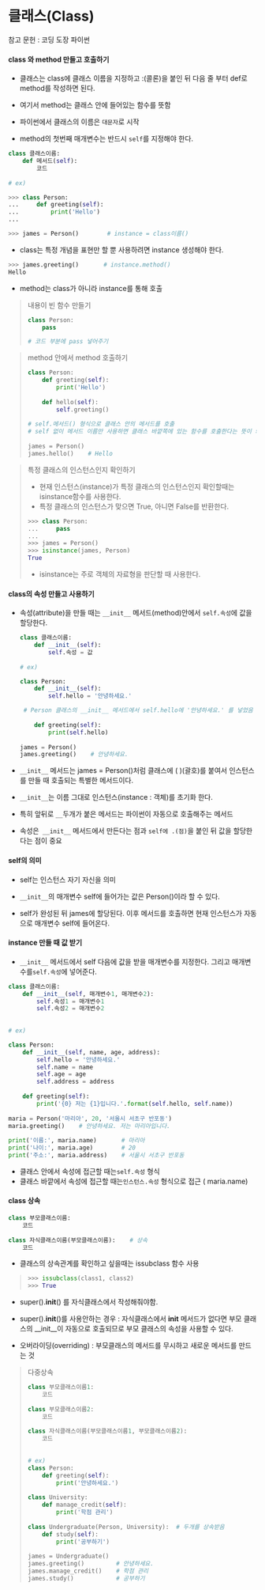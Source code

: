 # 클래스(Class)

참고 문헌  : 코딩 도장 파이썬



#### class 와 method 만들고 호출하기

- 클래스는 class에 클래스 이름을 지정하고 :(콜론)을 붙인 뒤 다음 줄 부터 def로 method를 작성하면 된다.
- 여기서 method는 클래스 안에 들어있는 함수를 뜻함
- 파이썬에서 클래스의 이름은 `대문자`로 시작

- method의 첫번째 매개변수는 반드시  `self`를 지정해야 한다.

```python
class 클래스이름:
    def 메서드(self):
        코드
        
# ex)

>>> class Person:
...     def greeting(self):
...         print('Hello')
...

>>> james = Person()        # instance = class이름()
```

- class는 특정 개념을 표현만 할 뿐 사용하려면 instance 생성해야 한다.



```python
>>> james.greeting()       # instance.method()
Hello 
```

- method는 class가 아니라 instance를 통해 호출



> 내용이 빈 함수 만들기
>
> ```python
> class Person:
>     pass
> 
> # 코드 부분에 pass 넣어주기
> ```



> method 안에서 method 호출하기
>
> ```python
> class Person:
>     def greeting(self):
>         print('Hello')
>  
>     def hello(self):
>         self.greeting()   
>         
> # self.메서드() 형식으로 클래스 안의 메서드를 호출
> # self 없이 메서드 이름만 사용하면 클래스 바깥쪽에 있는 함수를 호출한다는 뜻이 되므로 주의해야 한다.
>  
> james = Person()
> james.hello()    # Hello
> ```



> 특정 클래스의 인스턴스인지 확인하기
>
> - 현재 인스턴스(instance)가 특정 클래스의 인스턴스인지 확인할때는 isinstance함수를 사용한다.
> - 특정 클래스의 인스턴스가 맞으면 True, 아니면 False를 반환한다.
>
> ```python
> >>> class Person:
> ...     pass
> ...
> >>> james = Person()
> >>> isinstance(james, Person)
> True
> ```
>
> - isinstance는 주로 객체의 자료형을 판단할 때 사용한다.



#### class의 속성 만들고 사용하기

- 속성(attribute)을 만들 때는 `__init__` 메서드(method)안에서 `self.속성`에 값을 할당한다.

  ```python
  class 클래스이름:
      def __init__(self):
          self.속성 = 값
          
  # ex)        
  
  class Person:
      def __init__(self):
          self.hello = '안녕하세요.'  
  
   # Person 클래스의 __init__ 메서드에서 self.hello에 '안녕하세요.' 를 넣었음
   
      def greeting(self):
          print(self.hello)   
   
  james = Person()
  james.greeting()    # 안녕하세요.
  ```

- `__init__` 메서드는  james = Person()처럼 클래스에 ( )(괄호)를 붙여서 인스턴스를 만들 때 호출되는 특별한 메서드이다.
- `__init__`는 이름 그대로 인스턴스(instance : 객체)를 초기화 한다.
- 특히 앞뒤로 `__`두개가 붙은 메서드는 파이썬이 자동으로 호출해주는 메서드

- 속성은` __init__` 메서드에서 만든다는 점과 `self에 .(점)`을 붙인 뒤 값을 할당한다는 점이 중요



#### self의 의미

- self는 인스턴스 자기 자신을 의미

- `__init__`의 매개변수 self에 들어가는 값은 Person()이라 할 수 있다.

-  self가 완성된 뒤 james에 할당된다. 이후 메서드를 호출하면 현재 인스턴스가 자동으로 매개변수 self에 들어온다.



#### instance 만들 때 값 받기

- `__init__` 메서드에서 self 다음에 값을 받을 매개변수를 지정한다. 그리고 매개변수를`self.속성`에 넣어준다.

```python
class 클래스이름:
    def __init__(self, 매개변수1, 매개변수2):
        self.속성1 = 매개변수1
        self.속성2 = 매개변수2
        
        
# ex)

class Person:
    def __init__(self, name, age, address):
        self.hello = '안녕하세요.'
        self.name = name
        self.age = age
        self.address = address
 
    def greeting(self):
        print('{0} 저는 {1}입니다.'.format(self.hello, self.name))
 
maria = Person('마리아', 20, '서울시 서초구 반포동')
maria.greeting()    # 안녕하세요. 저는 마리아입니다.
 
print('이름:', maria.name)       # 마리아
print('나이:', maria.age)        # 20
print('주소:', maria.address)    # 서울시 서초구 반포동

```

- 클래스 안에서 속성에 접근할 때는`self.속성` 형식
- 클래스 바깥에서 속성에 접근할 때는`인스턴스.속성` 형식으로 접근                     ( maria.name)



#### class 상속

```python
class 부모클래스이름:
    코드
 
class 자식클래스이름(부모클래스이름):    # 상속
    코드
```



- 클래스의 상속관계를 확인하고 싶을때는 issubclass 함수 사용

> ```python
> >>> issubclass(class1, class2)
> >>> True
> ```



- super().__init__() 를 자식클래스에서 작성해줘야함. 
- super().__init__()를 사용안하는 경우 : 자식클래스에서  __init__ 메서드가 없다면 부모 클래스의 __init__이 자동으로 호출되므로 부모 클래스의 속성을 사용할 수 있다.

- 오버라이딩(overriding) :  부모클래스의 메서드를 무시하고 새로운 메서드를 만드는 것



> 다중상속
>
> ```python
> class 부모클래스이름1:
>     코드
>  
> class 부모클래스이름2:
>     코드
>  
> class 자식클래스이름(부모클래스이름1, 부모클래스이름2):
>     코드
>     
>     
> # ex)
> class Person:
>     def greeting(self):
>         print('안녕하세요.')
>  
> class University:
>     def manage_credit(self):
>         print('학점 관리')
>  
> class Undergraduate(Person, University):  # 두개를 상속받음
>     def study(self):
>         print('공부하기')
>  
> james = Undergraduate()
> james.greeting()         # 안녕하세요.
> james.manage_credit()    # 학점 관리
> james.study()            # 공부하기
> ```





